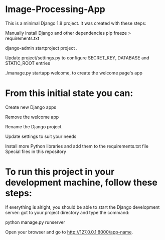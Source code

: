 # Image-Processing-App
This is a minimal Django 1.8 project. It was created with these steps:

Manually install Django and other dependencies
pip freeze > requirements.txt

django-admin startproject project .

Update project/settings.py to configure SECRET_KEY, DATABASE and STATIC_ROOT entries

./manage.py startapp welcome, to create the welcome page's app

# From this initial state you can:

Create new Django apps

Remove the welcome app

Rename the Django project

Update settings to suit your needs

Install more Python libraries and add them to the requirements.txt file
Special files in this repository



#  To run this project in your development machine, follow these steps:

If everything is alright, you should be able to start the Django development server:
got to your project directory and type the command:

python manage.py runserver

Open your browser and go to http://127.0.0.1:8000/app-name.

